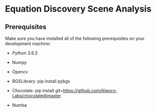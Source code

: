 # Equation Discovery Scene Analysis


##  Prerequisites
Make sure you have installed all of the following prerequisites on your development machine:


* Python 3.8.3

* Numpy

* Opencv 

* BGSLibrary: pip install pybgs

* Chocolate: pip install git+https://github.com/AIworx-Labs/chocolate@master

* Numba
